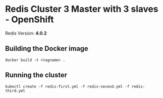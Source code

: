 # Redis Cluster 3 Master with 3 slaves - OpenShift

Redis Version: **4.0.2**

## Building the Docker image

    docker build -t <tagname> .

## Running the cluster

    kubectl create -f redis-first.yml -f redis-second.yml -f redis-third.yml
